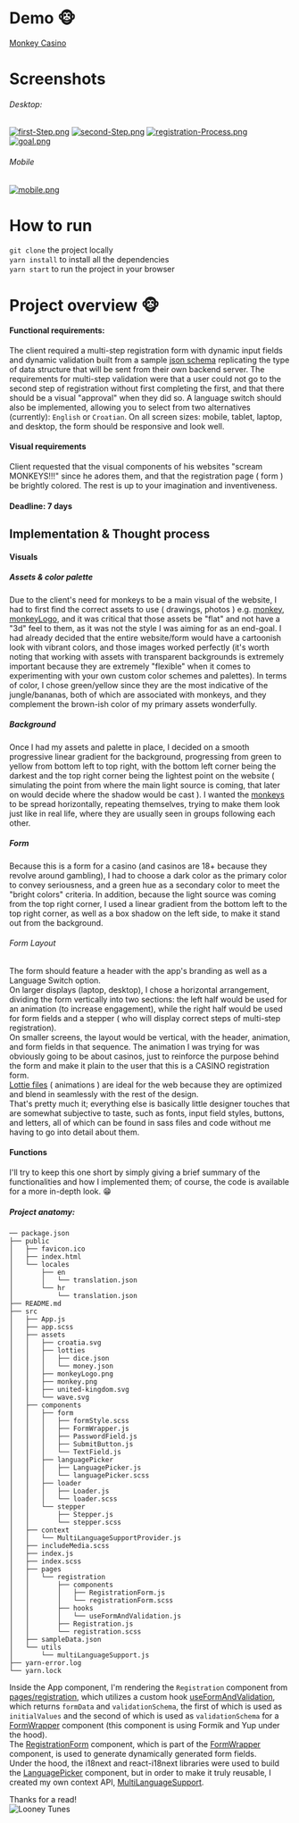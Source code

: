 # Demo 	:monkey_face: 
[Monkey Casino](https://monkey-casino-registration.netlify.app/)

# Screenshots 
###### Desktop:  
[![first-Step.png](https://i.postimg.cc/j5znDNT1/first-Step.png)](https://postimg.cc/hzttwXf8)
[![second-Step.png](https://i.postimg.cc/SNQYKJvZ/second-Step.png)](https://postimg.cc/rzbwnFcW) 
[![registration-Process.png](https://i.postimg.cc/NGkrY1p9/registration-Process.png)](https://postimg.cc/xqqd3brn)
[![goal.png](https://i.postimg.cc/90b4phrt/goal.png)](https://postimg.cc/GTBhL6PH)  
###### Mobile
[![mobile.png](https://i.postimg.cc/brpDkJNw/mobile.png)](https://postimg.cc/hzZtqKdk)

# How to run
`git clone` the project locally  
`yarn install` to install all the dependencies  
`yarn start` to run the project in your browser


# Project overview :monkey_face:
#### Functional requirements:
The client required a multi-step registration form with dynamic input fields and dynamic validation built from a sample [json schema](https://github.com/rangoc/Registration-Form/blob/main/src/sampleData.json) replicating the type of data structure that will be sent from their own backend server. The requirements for multi-step validation were that a user could not go to the second step of registration without first completing the first, and that there should be a visual "approval" when they did so. A language switch should also be implemented, allowing you to select from two alternatives (currently): `English` or `Croatian`. On all screen sizes: mobile, tablet, laptop, and desktop, the form should be responsive and look well.

#### Visual requirements 
Client requested that the visual components of his websites "scream MONKEYS!!!" since he adores them, and that the registration page ( form ) be brightly colored. The rest is up to your imagination and inventiveness.

#### Deadline: 7 days
## Implementation & Thought process 
#### Visuals

##### Assets & color palette
Due to the client's need for monkeys to be a main visual of the website, I had to first find the correct assets to use ( drawings, photos ) e.g.  [monkey](https://github.com/rangoc/Registration-Form/blob/main/src/assets/monkey.png), [monkeyLogo](https://github.com/rangoc/Registration-Form/blob/main/src/assets/monkeyLogo.png), and it was critical that those assets be "flat" and not have a "3d" feel to them, as it was not the style I was aiming for as an end-goal. I had already decided that the entire website/form would have a cartoonish look with vibrant colors, and those images worked perfectly (it's worth noting that working with assets with transparent backgrounds is extremely important because they are extremely "flexible" when it comes to experimenting with your own custom color schemes and palettes). In terms of color, I chose green/yellow since they are the most indicative of the jungle/bananas, both of which are associated with monkeys, and they complement the brown-ish color of my primary assets wonderfully.
##### Background
Once I had my assets and palette in place, I decided on a smooth progressive linear gradient for the background, progressing from green to yellow from bottom left to top right, with the bottom left corner being the darkest and the top right corner being the lightest point on the website ( simulating the point from where the main light source is coming, that later on would decide where the shadow would be cast ).
I wanted the [monkeys](https://github.com/rangoc/Registration-Form/blob/main/src/assets/monkey.png) to be spread horizontally, repeating themselves, trying to make them look just like in real life, where they are usually seen in groups following each other.

##### Form
Because this is a form for a casino (and casinos are 18+ because they revolve around gambling), I had to choose a dark color as the primary color to convey seriousness, and a green hue as a secondary color to meet the "bright colors" criteria. In addition, because the light source was coming from the top right corner, I used a linear gradient from the bottom left to the top right corner, as well as a box shadow on the left side, to make it stand out from the background.
###### Form Layout
The form should feature a header with the app's branding as well as a Language Switch option.  
On larger displays (laptop, desktop), I chose a horizontal arrangement, dividing the form vertically into two sections: the left half would be used for an animation (to increase engagement), while the right half would be used for form fields and a stepper ( who will display correct steps of multi-step registration).  
On smaller screens, the layout would be vertical, with the header, animation, and form fields in that sequence. The animation I was trying for was obviously going to be about casinos, just to reinforce the purpose behind the form and make it plain to the user that this is a CASINO registration form.  
[Lottie files](https://github.com/rangoc/Registration-Form/blob/main/src/assets/lotties/dice.json) ( animations ) are ideal for the web because they are optimized and blend in seamlessly with the rest of the design.  
That's pretty much it; everything else is basically little designer touches that are somewhat subjective to taste, such as fonts, input field styles, buttons, and letters, all of which can be found in sass files and code without me having to go into detail about them.
#### Functions
I'll try to keep this one short by simply giving a brief summary of the functionalities and how I implemented them; of course, the code is available for a more in-depth look. :grin:

##### Project anatomy: 
```
── package.json
├── public
│   ├── favicon.ico
│   ├── index.html
│   └── locales
│       ├── en
│       │   └── translation.json
│       └── hr
│           └── translation.json
├── README.md
├── src
│   ├── App.js
│   ├── app.scss
│   ├── assets
│   │   ├── croatia.svg
│   │   ├── lotties
│   │   │   ├── dice.json
│   │   │   └── money.json
│   │   ├── monkeyLogo.png
│   │   ├── monkey.png
│   │   ├── united-kingdom.svg
│   │   └── wave.svg
│   ├── components
│   │   ├── form
│   │   │   ├── formStyle.scss
│   │   │   ├── FormWrapper.js
│   │   │   ├── PasswordField.js
│   │   │   ├── SubmitButton.js
│   │   │   └── TextField.js
│   │   ├── languagePicker
│   │   │   ├── LanguagePicker.js
│   │   │   └── languagePicker.scss
│   │   ├── loader
│   │   │   ├── Loader.js
│   │   │   └── loader.scss
│   │   └── stepper
│   │       ├── Stepper.js
│   │       └── stepper.scss
│   ├── context
│   │   └── MultiLanguageSupportProvider.js
│   ├── includeMedia.scss
│   ├── index.js
│   ├── index.scss
│   ├── pages
│   │   └── registration
│   │       ├── components
│   │       │   ├── RegistrationForm.js
│   │       │   └── registrationForm.scss
│   │       ├── hooks
│   │       │   └── useFormAndValidation.js
│   │       ├── Registration.js
│   │       └── registration.scss
│   ├── sampleData.json
│   └── utils
│       └── multiLanguageSupport.js
├── yarn-error.log
└── yarn.lock
```
Inside the App component, I'm rendering the `Registration` component from [pages/registration](https://github.com/rangoc/Registration-Form/tree/main/src/pages/registration), which utilizes a custom hook [useFormAndValidation](https://github.com/rangoc/Registration-Form/blob/main/src/pages/registration/hooks/useFormAndValidation.js), which returns `formData` and `validationSchema`, the first of which is used as `initialValues` and the second of which is used as `validationSchema` for a [FormWrapper](https://github.com/rangoc/Registration-Form/blob/main/src/pages/registration/Registration.js#L112) component (this component is using Formik and Yup under the hood).  
The [RegistrationForm](https://github.com/rangoc/Registration-Form/blob/9ea8d809dc469f62e9f3b33d9e55a9214728734d/src/pages/registration/components/RegistrationForm.js#L23) component, which is part of the [FormWrapper](https://github.com/rangoc/Registration-Form/blob/main/src/components/form/FormWrapper.js) component, is used to generate dynamically generated form fields.  
Under the hood, the i18next and react-i18next libraries were used to build the [LanguagePicker](https://github.com/rangoc/Registration-Form/blob/main/src/pages/registration/Registration.js#L90) component, but in order to make it truly reusable, I created my own context API, [MultiLanguageSupport](https://github.com/rangoc/Registration-Form/blob/9ea8d809dc469f62e9f3b33d9e55a9214728734d/src/context/MultiLanguageSupportProvider.js).

Thanks for a read!<br/>
![Looney Tunes](https://media.giphy.com/media/5IT69msgpaOcg/giphy.gif)
